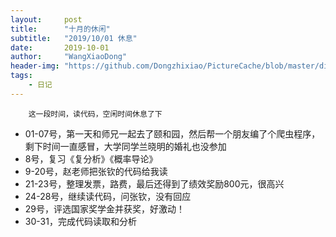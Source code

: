 ```yaml
---
layout:     post
title:      "十月的休闲"
subtitle:   "2019/10/01 休息"
date:       2019-10-01
author:     "WangXiaoDong"
header-img: "https://github.com/Dongzhixiao/PictureCache/blob/master/diaryPic/20191001.jpg?raw=true"
tags:
    - 日记
---
```



```
    这一段时间，读代码，空闲时间休息了下
```

- 01-07号，第一天和师兄一起去了颐和园，然后帮一个朋友编了个爬虫程序，剩下时间一直感冒，大学同学兰晓明的婚礼也没参加
- 8号，复习《复分析》《概率导论》
- 9-20号，赵老师把张钦的代码给我读
- 21-23号，整理发票，路费，最后还得到了绩效奖励800元，很高兴
- 24-28号，继续读代码，问张钦，没有回应
- 29号，评选国家奖学金并获奖，好激动！
- 30-31，完成代码读取和分析